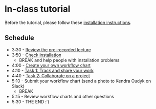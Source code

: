 # In-class tutorial

Before the tutorial, please follow these [installation instructions](https://github.com/koudyk/intro_git_github/blob/main/2-in-class-tutorial/2_installation_instructions.md).

## Schedule
- 3:30 - [Review the pre-recorded lecture](https://github.com/koudyk/intro_git_github/blob/main/2-in-class-tutorial/1_lecture-review.md)
- 3:50 - [Check installation](https://github.com/koudyk/intro_git_github/blob/main/2-in-class-tutorial/2_installation_instructions.md)
  - BREAK and help people with installation problems
- 4:00 - [Create your own workflow chart](https://github.com/koudyk/intro_git_github/blob/main/2-in-class-tutorial/3_create-workflow-chart.md)
- 4:10 - [Task 1: Track and share your work](https://github.com/koudyk/intro_git_github/blob/main/2-in-class-tutorial/4_task-1_track-and-share-your-work.md)
- 4:40 - [Task 2: Collaborate on a project](https://github.com/koudyk/intro_git_github/blob/main/2-in-class-tutorial/5_task-2_collaborate-with-a-partner.md)
- 5:10 - Submit your workflow chart (send a photo to Kendra Oudyk on Slack)
  - BREAK
- 5:15 - Review workflow charts and other questions
- 5:30 - THE END :') 